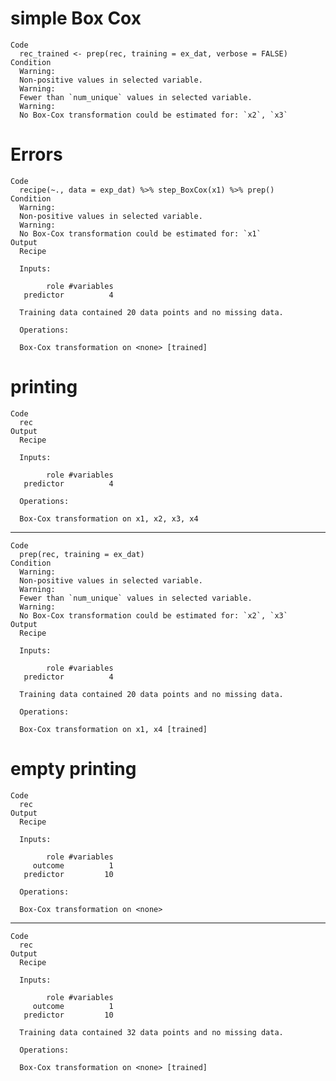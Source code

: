 # simple Box Cox

    Code
      rec_trained <- prep(rec, training = ex_dat, verbose = FALSE)
    Condition
      Warning:
      Non-positive values in selected variable.
      Warning:
      Fewer than `num_unique` values in selected variable.
      Warning:
      No Box-Cox transformation could be estimated for: `x2`, `x3`

# Errors

    Code
      recipe(~., data = exp_dat) %>% step_BoxCox(x1) %>% prep()
    Condition
      Warning:
      Non-positive values in selected variable.
      Warning:
      No Box-Cox transformation could be estimated for: `x1`
    Output
      Recipe
      
      Inputs:
      
            role #variables
       predictor          4
      
      Training data contained 20 data points and no missing data.
      
      Operations:
      
      Box-Cox transformation on <none> [trained]

# printing

    Code
      rec
    Output
      Recipe
      
      Inputs:
      
            role #variables
       predictor          4
      
      Operations:
      
      Box-Cox transformation on x1, x2, x3, x4

---

    Code
      prep(rec, training = ex_dat)
    Condition
      Warning:
      Non-positive values in selected variable.
      Warning:
      Fewer than `num_unique` values in selected variable.
      Warning:
      No Box-Cox transformation could be estimated for: `x2`, `x3`
    Output
      Recipe
      
      Inputs:
      
            role #variables
       predictor          4
      
      Training data contained 20 data points and no missing data.
      
      Operations:
      
      Box-Cox transformation on x1, x4 [trained]

# empty printing

    Code
      rec
    Output
      Recipe
      
      Inputs:
      
            role #variables
         outcome          1
       predictor         10
      
      Operations:
      
      Box-Cox transformation on <none>

---

    Code
      rec
    Output
      Recipe
      
      Inputs:
      
            role #variables
         outcome          1
       predictor         10
      
      Training data contained 32 data points and no missing data.
      
      Operations:
      
      Box-Cox transformation on <none> [trained]

